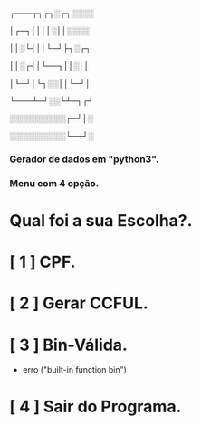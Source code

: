 
┌───┬┐┌┐░┌┐░░░░

│┌─┐││││░││░░░░

││░└┤││└─┘├┐░┌┐

││░┌┤│└──┐││░││

│└─┘│└┐░░││└─┘│

└───┴─┘░░└┴─┐┌┘

░░░░░░░░░░┌─┘│░

░░░░░░░░░░└──┘░


 

### Gerador de dados em "python3".  

### Menu com 4 opção.
# Qual foi a sua Escolha?.
# [ 1 ] CPF.
# [ 2 ] Gerar CCFUL.
# [  3 ] Bin-Válida.
 - erro ("built-in function bin")
# [  4 ] Sair do Programa.
